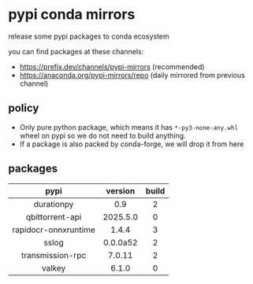 # pypi conda mirrors

release some pypi packages to conda ecosystem

you can find packages at these channels:

- <https://prefix.dev/channels/pypi-mirrors> (recommended)
- <https://anaconda.org/pypi-mirrors/repo> (daily mirrored from previous channel)

## policy

- Only pure python package, which means it has `*-py3-none-any.whl` wheel on pypi so we do not need to build anything.
- If a package is also packed by conda-forge, we will drop it from here

## packages

|         pypi         | version  | build |
| :------------------: | :------: | :---: |
|      durationpy      |   0.9    |   2   |
|   qbittorrent-api    | 2025.5.0 |   0   |
| rapidocr-onnxruntime |  1.4.4   |   3   |
|        sslog         | 0.0.0a52 |   2   |
|   transmission-rpc   |  7.0.11  |   2   |
|        valkey        |  6.1.0   |   0   |
